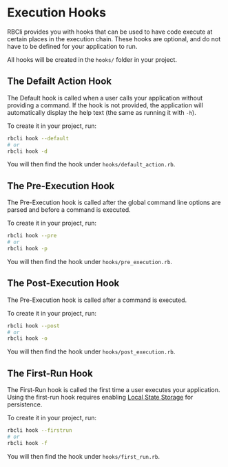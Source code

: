 # Execution Hooks

RBCli provides you with hooks that can be used to have code execute at certain places in the execution chain. These hooks are optional, and do not have to be defined for your application to run.

All hooks will be created in the `hooks/` folder in your project.

## The Defailt Action Hook

The Default hook is called when a user calls your application without providing a command. If the hook is not provided, the application will automatically display the help text (the same as running it with `-h`).

To create it in your project, run:

```bash
rbcli hook --default
# or
rbcli hook -d
```

You will then find the hook under `hooks/default_action.rb`.


## The Pre-Execution Hook

The Pre-Execution hook is called after the global command line options are parsed and before a command is executed.

To create it in your project, run:

```bash
rbcli hook --pre
# or
rbcli hook -p
```

You will then find the hook under `hooks/pre_execution.rb`.

## The Post-Execution Hook

The Pre-Execution hook is called after a command is executed.

To create it in your project, run:

```bash
rbcli hook --post
# or
rbcli hook -o
```

You will then find the hook under `hooks/post_execution.rb`.

## The First-Run Hook

The First-Run hook is called the first time a user executes your application. Using the first-run hook requires enabling [Local State Storage][state_storage] for persistence.

To create it in your project, run:

```bash
rbcli hook --firstrun
# or
rbcli hook -f
```

You will then find the hook under `hooks/first_run.rb`.


[state_storage]: state_storage.md
